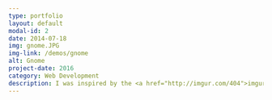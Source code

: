```yaml
---
type: portfolio
layout: default
modal-id: 2
date: 2014-07-18
img: gnome.JPG
img-link: /demos/gnome
alt: Gnome
project-date: 2016
category: Web Development
description: I was inspired by the <a href="http://imgur.com/404">imgur 404</a> page that has paintings who's eyes follow your mouse. So I took it apon myself to see what it takes to create such a thing. Using a combination of css and javascript I was able to create a gnome who's eyes will follow your mouse. <a href="/demos/gnome">PROJECT DEMO</a>
---
```


